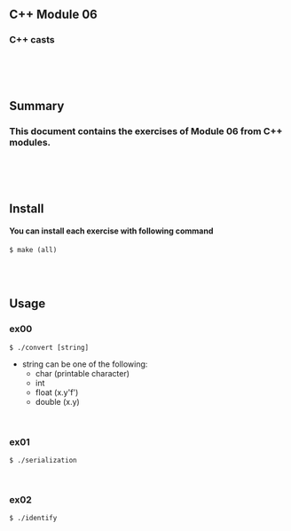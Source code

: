 ## C++ Module 06
### C++ casts
<br/><br/><br/>

## Summary
### This document contains the exercises of Module 06 from C++ modules.
<br/><br/><br/>

## Install
#### You can install each exercise with following command
	$ make (all)
<br/><br/>

## Usage
### ex00
	$ ./convert [string]
* string can be one of the following:
	* char (printable character)
	* int 
	* float (x.y'f')
	* double (x.y)
<br/>

### ex01
	$ ./serialization
<br/>

### ex02
	$ ./identify